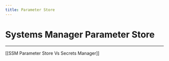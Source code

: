 ```yaml
---
title: Parameter Store
---
```



# Systems Manager Parameter Store
---



[[SSM Parameter Store Vs Secrets Manager]]